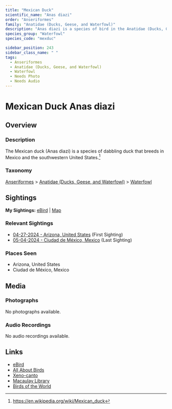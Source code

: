 ```yaml
---
title: "Mexican Duck"
scientific_name: "Anas diazi"
order: "Anseriformes"
family: "Anatidae (Ducks, Geese, and Waterfowl)"
description: "Anas diazi is a species of bird in the Anatidae (Ducks, Geese, and Waterfowl) family. It has been observed 3 times."
species_group: "Waterfowl"
species_code: "mexduc"

sidebar_position: 243
sidebar_class_name: " "
tags: 
  - Anseriformes
  - Anatidae (Ducks, Geese, and Waterfowl)
  - Waterfowl
  - Needs Photo
  - Needs Audio
---
```


# Mexican Duck <span className='sci_name'>Anas diazi</span>

## Overview

### Description
The Mexican duck (Anas diazi) is a species of dabbling duck that breeds in Mexico and the southwestern United States.[^1]

[^1]: https://en.wikipedia.org/wiki/Mexican_duck

### Taxonomy
[Anseriformes](/tags/anseriformes) > [Anatidae (Ducks, Geese, and Waterfowl)](/tags/anatidae-ducks-geese-and-waterfowl) > [Waterfowl](/tags/waterfowl)


## Sightings

**My Sightings:** [eBird](https://ebird.org/lifelist?r=world&time=life&spp=mexduc) | [Map](/map?species_code=mexduc)

### Relevant Sightings

* [04-27-2024 - Arizona, United States](https://ebird.org/checklist/S170652033) (First Sighting)
* [05-04-2024 - Ciudad de México, Mexico](https://ebird.org/checklist/S171945643) (Last Sighting)

### Places Seen

* Arizona, United States
* Ciudad de México, Mexico



## Media
### Photographs
No photographs available.

### Audio Recordings
No audio recordings available.

## Links
* [eBird](https://ebird.org/species/mexduc) 
* [All About Birds](https://www.allaboutbirds.org/guide/mexduc) 
* [Xeno-canto](https://www.xeno-canto.org/species/anas-diazi) 
* [Macaulay Library](https://search.macaulaylibrary.org/catalog?taxonCode=mexduc&sort=rating_rank_desc)
* [Birds of the World](https://birdsoftheworld.org/bow/species/mexduc)
